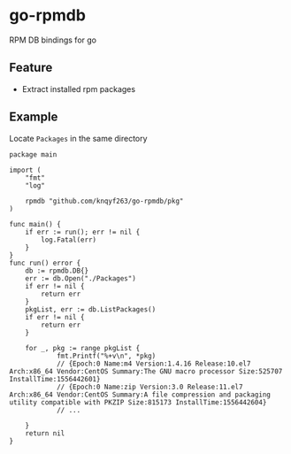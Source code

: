 # go-rpmdb
RPM DB bindings for go

## Feature
- Extract installed rpm packages

## Example

Locate `Packages` in the same directory
```
package main

import (
	"fmt"
	"log"

	rpmdb "github.com/knqyf263/go-rpmdb/pkg"
)

func main() {
	if err := run(); err != nil {
		log.Fatal(err)
	}
}
func run() error {
	db := rpmdb.DB{}
	err := db.Open("./Packages")
	if err != nil {
		return err
	}
	pkgList, err := db.ListPackages()
	if err != nil {
		return err
	}

	for _, pkg := range pkgList {
            fmt.Printf("%+v\n", *pkg)
            // {Epoch:0 Name:m4 Version:1.4.16 Release:10.el7 Arch:x86_64 Vendor:CentOS Summary:The GNU macro processor Size:525707 InstallTime:1556442601}
            // {Epoch:0 Name:zip Version:3.0 Release:11.el7 Arch:x86_64 Vendor:CentOS Summary:A file compression and packaging utility compatible with PKZIP Size:815173 InstallTime:1556442604}
            // ...

	}
	return nil
}
```
